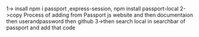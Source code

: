 <!-- TODO => Steps For passport Js For Authentiacion -->
1-> insall npm i passport ,express-session, npm install passport-local
2->copy Process of adding from Passport js website and then documentaion then userandpassword then github 
3->then search local in searchbar of passport and add that code